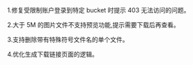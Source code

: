 1.修复受限制账户登录到特定 bucket 时提示 403 无法访问的问题。

2.大于 5M 的图片文件不支持预览功能,提示需要下载后再查看。

3.支持删除带有特殊符号文件名的单个文件。

4.优化生成下载链接页面的逻辑。
